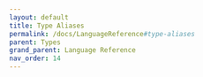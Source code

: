 ```yaml
---
layout: default
title: Type Aliases
permalink: /docs/LanguageReference#type-aliases
parent: Types
grand_parent: Language Reference
nav_order: 14
---
```

